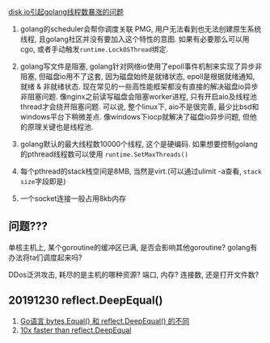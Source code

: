 [disk io引起golang线程数暴涨的问题](http://xiaorui.cc/2018/04/23/disk-io%E5%BC%95%E8%B5%B7golang%E7%BA%BF%E7%A8%8B%E6%95%B0%E6%9A%B4%E6%B6%A8%E7%9A%84%E9%97%AE%E9%A2%98/)

1. golang的scheduler会帮你调度关联 PMG, 用户无法看到也无法创建原生系统线程, 且golang社区并没有要加入这个特性的意图. 如果有必要那么可以用cgo, 或者手动触发`runtime.LockOSThread`绑定.

3. golang写文件是阻塞, golang针对网络io使用了epoll事件机制来实现了异步非阻塞, 但磁盘io用不了这套, 因为磁盘始终是就绪状态, epoll是根据就绪通知, 就绪 & 非就绪状态. 现在常见的一些高性能框架都没有直接的解决磁盘io异步非阻塞问题. 像nginx之前读写磁盘会阻塞worker进程, 只有开启aio及线程池thread才会绕开阻塞问题. 可以说, 整个linux下, aio不是很完善, 最少比bsd和windows平台下稍微差点. 像windows下iocp就解决了磁盘io异步问题, 但他的原理关键也是线程池.

4. golang默认的最大线程数10000个线程, 这个是硬编码. 如果想要控制golang的pthread线程数可以使用 `runtime.SetMaxThreads()`

2. 每个pthread的stack栈空间是8MB, 当然是virt.(可以通过ulimit -a查看, `stack size`字段即是)
3. 一个socket连接一般占用8kb内存

## 问题???

单核主机上, 某个goroutine的缓冲区已满, 是否会影响其他goroutine? golang有办法将ta们调度起来吗?

DDos泛洪攻击, 耗尽的是主机的哪种资源? 端口, 内存? 连接数, 还是打开文件数?

## 20191230 reflect.DeepEqual()

1. [Go语言 bytes.Equal() 和 reflect.DeepEqual() 的不同](https://www.cnblogs.com/hanyu100/p/8717456.html)
2. [10x faster than reflect.DeepEqual](https://zhuanlan.zhihu.com/p/55654454)

